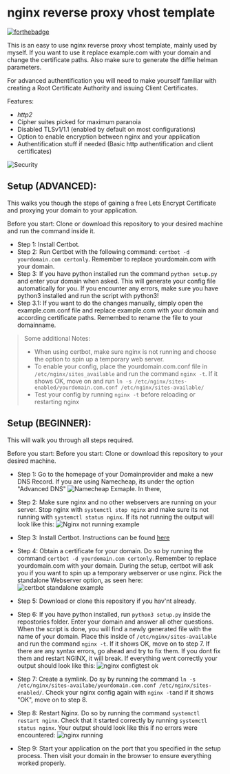 # nginx reverse proxy vhost template

[![forthebadge](https://forthebadge.com/images/badges/certified-snoop-lion.svg)](https://forthebadge.com)

This is an easy to use nginx reverse proxy vhost template, mainly used by myself. If you want to use it replace example.com with your domain and change the certificate paths. Also make sure to generate the diffie helman parameters.

 For advanced authentification you will need to make yourself familiar with creating a Root Certificate Authority and issuing Client Certificates.
 
 Features:
 - *http2*
 - Cipher suites picked for maximum paranoia
 - Disabled TLSv1/1.1 (enabled by default on most configurations)
 - Option to enable encryption between nginx and your application
 - Authentification stuff if needed (Basic http authentification and client certificates)

 ![Security](https://i.imgur.com/G52NR0r.png)

 ## Setup (ADVANCED):

 This walks you though the steps of gaining a free Lets Encrypt Certificate and proxying your domain to your application.

 Before you start: Clone or download this repository to your desired machine and run the command inside it.

 - Step 1: Install Certbot.
 - Step 2: Run Certbot with the following command: `certbot -d yourdomain.com certonly`. Remember to replace yourdomain.com with your domain.
 - Step 3: If you have python installed run the command `python setup.py` and enter your domain when asked. This will generate your config file automatically for you. If you encounter any errors, make sure you have python3 installed and run the script with python3!
 - Step 3.1: If you want to do the changes manually, simply open the example.com.conf file and replace example.com with your domain and according certificate paths. Remembed to rename the file to your domainname.

> Some additional Notes: 
> - When using certbot, make sure nginx is not running and choose the option to spin up a temporary web server. 
> - To enable your config, place the yourdomain.com.conf file in `/etc/nginx/sites_available` and run the command `nginx -t`. If it shows OK, move on and run `ln -s /etc/nginx/sites-enabled/yourdomain.com.conf /etc/nginx/sites-available/`
> - Test your config by running `nginx -t` before reloading or restarting nginx

## Setup (BEGINNER):

This will walk you through all steps required.

Before you start: Before you start: Clone or download this repository to your desired machine.

- Step 1: Go to the homepage of your Domainprovider and make a new DNS Record. If you are using Namecheap, its under the option "Advanced DNS" ![Namecheap Exmaple](https://i.imgur.com/FqWMZeG.png). In there, 

- Step 2: Make sure nginx and no other webservers are running on your server. Stop nginx with `systemctl stop nginx` and make sure its not running with `systemctl status nginx`. If its not running the output will look like this: ![Nginx not running example](https://i.imgur.com/yBHRXgV.png)

- Step 3: Install Certbot. Instructions can be found [here](https://certbot.eff.org/)

- Step 4: Obtain a certificate for your domain. Do so by running the command `certbot -d yourdomain.com certonly`. Remember to replace yourdomain.com with your domain. During the setup, certbot will ask you if you want to spin up a temporary webserver or use nginx. Pick the standalone Webserver option, as seen here: ![certbot standalone example](https://i.imgur.com/thfwa0m.png)

- Step 5: Download or clone this repository if you hav'nt already.

- Step 6: If you have python installed, run `python3 setup.py` inside the repostories folder. Enter your domain and answer all other questions. When the script is done, you will find a newly generated file with the name of your domain. Place this inside of `/etc/nginx/sites-available` and run the command `nginx -t`. If it shows OK, move on to step 7. If there are any syntax errors, go ahead and try to fix them. If you dont fix them and restart NGINX, it will break. If everything went correctly your output should look like this: ![nginx configtest ok](https://i.imgur.com/gP8HwXa.png)

- Step 7: Create a symlink. Do sy by running the command `ln -s /etc/nginx/sites-availabe/yourdomain.com.conf /etc/nginx/sites-enabled/`. Check your nginx config again with `nginx -t`and if it shows "OK", move on to step 8.

- Step 8: Restart Nginx. Do so by running the command `systemctl restart nginx`. Check that it started correctly by running `systemctl status nginx`. Your output should look like this if no errors were encountered: ![nginx running](https://i.imgur.com/jrdPgfD.png)

- Step 9: Start your application on the port that you specified in the setup process. Then visit your domain in the browser to ensure everything worked properly.
